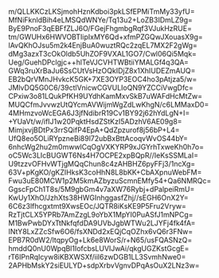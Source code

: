 m/QLLKKCzLKSjmohHznKdboi3pkLSfEPMiTmMy33yfU=
MfNiFknldBih4eLMSQdWNYe/Tq13u2+LoZB3IDmLZ9g=
ByE9PnoF3qEBFfZLJ6O/FGejFhgmbgRqf3VJukHzRUE=
tm/GWUHx6HWVOBTIipIxMY6Qd+xfmPZGQwJXouasX9g=
lAvQKhOJsu5m2k4EnjBuA0wuztRQc2zqEL7MX2F2gWg=
dMg3azxT3cOkOldb5UhZOF9VXAL1GO7/Cwl06Qi5Mqk=
Ueg/GuehDPclgjc++hlTeVJCVHTWBtiiYMALGf4q3QA=
GWq3ruXrBaJu6SsCUtVsHzOQkIDjZ8x1XhIUDEZmAUQ=
EB2bQrVMnJHvkcK5GK+7XE3OYP3EOC4ho3pAtjza5/w=
JMlvDQ5G0C6/39ctlVnicwCGVULIoQN9YZCCiVwgDfc=
CPxiw3o81LQukPfKH9UYdhKamMxvSkB7uWAFdHcMtZw=
MUQCfmJvvwzUtQYcmAVWijmWgZdLwKhgN/c6LMMaxD0=
4MHmzvoWcEGA6J3jfNdibrR19Cv1BY92j62hYdLgN+I=
+YUaVt/w/ifIJ1w20PqktHsdZStKzI5ADzhV6AE09g8=
MimjxvjBDtPx3rrSQifP4EpA+QdZpzurof8j56bP+L4=
UfQ8eo5OLiRYpzneBi89l72ubBxBttAcoqvWvOS44bY=
6nhcWg2hu2m0mwwlCqOgVXKYRP9xJGYrhTxweKh0h7o=
oC5Wc3LIcBUGWT6Ns4H7OCPE2xpBQpR//IeKsSSMLaI=
U9tzzvOFHvWTjgMQqChun8c4zAHBHZ6pyFFj3/1ncXg=
63V+pKgKO/gKZIHksK3coHhN8L8bKK+CbAXpnuWebFM=
Fwu3uE80MCW1p2M5kmAZbyzuScmnEMfy54+Qa6NMRQc=
GgscFpCh1T8s/5M9gbGm4v7aXW76Rybj+dPalpeiRmU=
KwUy1XhO/JzhXts38HWGInhggasfZhj//sEGH6OnX2Y=
6C6z3lfhcgxtmt9XwsEOc/JQTR8iKsKE9P5Fru2Vryw=
RzTjtCLX5YPRb7AmZzgL9oYbX1MpYI0PuASfJ1mNPCg=
M1BwPwbDYxTtNkfqfdDA9UVbJgbWTWu2LJYFj4fk4fA=
INtY8LxZZcSfw6O6/fsXNDd2xEQjCqOZhx6vQ6r3FNw=
EPB7R0dW2/ltqpyOg+Lk6e8WorS/r+N65/usFQASNzQ=
hmddQ0nU0WpqBl1IofcbsLUVIJwAi/qkgUGZKstGcgE=
rT6IPnRqIcyw8iKBXWSXf/iil6zwDGB1LL3SvmhNwe0=
2APHbMskY2siEULYD+sdpXrbvVgnvDPqAsOuX2LNz3w=
